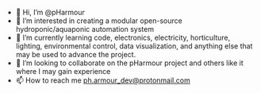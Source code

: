 - 👋 Hi, I’m @pHarmour
- 👀 I’m interested in creating a modular open-source hydroponic/aquaponic automation system
- 🌱 I’m currently learning code, electronics, electricity, horticulture, lighting, environmental control, data visualization,
     and anything else that may be used to advance the project. 
- 💞️ I’m looking to collaborate on the pHarmour project and others like it where I may gain experience
- 📫 How to reach me ph.armour_dev@protonmail.com

<!---
pHarmour/pHarmour is a ✨ special ✨ repository because its `README.md` (this file) appears on your GitHub profile.
You can click the Preview link to take a look at your changes.
--->
